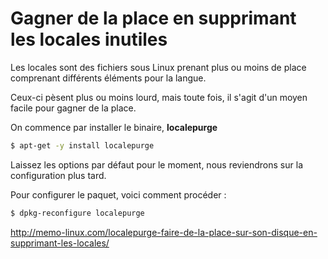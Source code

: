 # Gagner de la place en supprimant les locales inutiles

Les locales sont des fichiers sous Linux prenant plus ou moins de place
comprenant différents éléments pour la langue.

Ceux-ci pèsent plus ou moins lourd, mais toute fois, il s'agit d'un
moyen facile pour gagner de la place.

On commence par installer le binaire, **localepurge**

``` bash
$ apt-get -y install localepurge
```

Laissez les options par défaut pour le moment, nous reviendrons sur la
configuration plus tard.

Pour configurer le paquet, voici comment procéder :

``` bash
$ dpkg-reconfigure localepurge
```

<http://memo-linux.com/localepurge-faire-de-la-place-sur-son-disque-en-supprimant-les-locales/>
